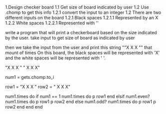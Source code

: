 1.Design checker board
 1.1 Get size of board indicated by user
   1.2 Use .chomp to get this info
    1.2.1 convert the input to an integer
 1.2 There are two different inputs on the board
    1.2.1 Black spaces
      1.2.1.1 Represented by an X
    1.2.2 White spaces
      1.2.2.1 Represented with ''

write a program that will print a checkerboard based on the size indicated by the user.
take input to get size of board as indicated by user

then we take the input from the user and print this string ""X X X "" that mount of times
On this board, the black spaces will be represented with 'X' and the white spaces will be represented with ' '.

"X X X "
" X X X"

num1 = gets.chomp.to_i

row1 = "X X X "
row2 = " X X X"


num1.times do
  if num1 == 1
    num1.times do
      p row1
    end
  elsif num1.even?
    num1.times do
      p row1
      p row2
    end
  else num1.odd?
    num1.times do
      p row1
      p row2
    end
  end
end

